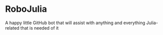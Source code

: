 RoboJulia
=========

A happy little GitHub bot that will assist with anything and everything Julia-related that is needed of it
